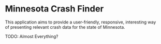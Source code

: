 # Minnesota Crash Finder

This application aims to provide a user-friendly, responsive, interesting way of presenting relevant crash data for the state of Minnesota.

TODO:  Almost Everything?
